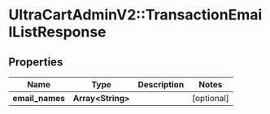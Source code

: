 # UltraCartAdminV2::TransactionEmailListResponse

## Properties
Name | Type | Description | Notes
------------ | ------------- | ------------- | -------------
**email_names** | **Array&lt;String&gt;** |  | [optional] 


